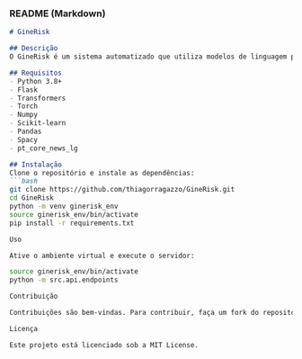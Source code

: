 ### README (Markdown)

```markdown
# GineRisk

## Descrição
O GineRisk é um sistema automatizado que utiliza modelos de linguagem para extrair informações de anamnese e calcular riscos ginecológicos. Desenvolvido para auxiliar médicos na avaliação de condições como pré-eclâmpsia, diabetes gestacional, parto prematuro, restrição de crescimento fetal e anomalias cromossômicas.

## Requisitos
- Python 3.8+
- Flask
- Transformers
- Torch
- Numpy
- Scikit-learn
- Pandas
- Spacy
- pt_core_news_lg

## Instalação
Clone o repositório e instale as dependências:
```bash
git clone https://github.com/thiagorragazzo/GineRisk.git
cd GineRisk
python -m venv ginerisk_env
source ginerisk_env/bin/activate
pip install -r requirements.txt

Uso

Ative o ambiente virtual e execute o servidor:

source ginerisk_env/bin/activate
python -m src.api.endpoints

Contribuição

Contribuições são bem-vindas. Para contribuir, faça um fork do repositório, crie um branch para suas modificações, e submeta um pull request.

Licença

Este projeto está licenciado sob a MIT License.